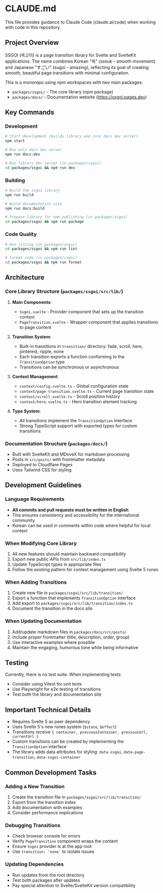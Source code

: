 # CLAUDE.md

This file provides guidance to Claude Code (claude.ai/code) when working with code in this repository.

## Project Overview

SSGOI (쓱고이) is a page transition library for Svelte and SvelteKit applications. The name combines Korean "쓱" (sseuk - smooth movement) and Japanese "すごい" (sugoi - amazing), reflecting its goal of creating smooth, beautiful page transitions with minimal configuration.

This is a monorepo using npm workspaces with two main packages:
- `packages/ssgoi/` - The core library (npm package)
- `packages/docs/` - Documentation website (https://ssgoi.pages.dev)

## Key Commands

### Development
```bash
# Start development (builds library and runs docs dev server)
npm start

# Run only docs dev server
npm run docs:dev

# Run library dev server (in packages/ssgoi)
cd packages/ssgoi && npm run dev
```

### Building
```bash
# Build the ssgoi library
npm run build

# Build documentation site
npm run docs:build

# Prepare library for npm publishing (in packages/ssgoi)
cd packages/ssgoi && npm run package
```

### Code Quality
```bash
# Run linting (in packages/ssgoi)
cd packages/ssgoi && npm run lint

# Format code (in packages/ssgoi)
cd packages/ssgoi && npm run format
```

## Architecture

### Core Library Structure (`packages/ssgoi/src/lib/`)

1. **Main Components**:
   - `Ssgoi.svelte` - Provider component that sets up the transition context
   - `PageTransition.svelte` - Wrapper component that applies transitions to page content

2. **Transition System**:
   - Built-in transitions in `transition/` directory: fade, scroll, hero, pinterest, ripple, none
   - Each transition exports a function conforming to the `TransitionOption` type
   - Transitions can be synchronous or asynchronous

3. **Context Management**:
   - `context/config.svelte.ts` - Global configuration state
   - `context/page-transition.svelte.ts` - Current page transition state
   - `context/scroll.svelte.ts` - Scroll position history
   - `context/hero.svelte.ts` - Hero transition element tracking

4. **Type System**:
   - All transitions implement the `TransitionOption` interface
   - Strong TypeScript support with exported types for custom transitions

### Documentation Structure (`packages/docs/`)

- Built with SvelteKit and MDsveX for markdown processing
- Posts in `src/posts/` with frontmatter metadata
- Deployed to Cloudflare Pages
- Uses Tailwind CSS for styling

## Development Guidelines

### Language Requirements

- **All commits and pull requests must be written in English**
- This ensures consistency and accessibility for the international community
- Korean can be used in comments within code where helpful for local context

### When Modifying Core Library

1. All new features should maintain backward compatibility
2. Export new public APIs from `src/lib/index.ts`
3. Update TypeScript types in appropriate files
4. Follow the existing pattern for context management using Svelte 5 runes

### When Adding Transitions

1. Create new file in `packages/ssgoi/src/lib/transition/`
2. Export a function that implements `TransitionOption` interface
3. Add export to `packages/ssgoi/src/lib/transition/index.ts`
4. Document the transition in the docs site

### When Updating Documentation

1. Add/update markdown files in `packages/docs/src/posts/`
2. Include proper frontmatter (title, description, order, group)
3. Use interactive examples where possible
4. Maintain the engaging, humorous tone while being informative

## Testing

Currently, there is no test suite. When implementing tests:
- Consider using Vitest for unit tests
- Use Playwright for e2e testing of transitions
- Test both the library and documentation site

## Important Technical Details

- Requires Svelte 5 as peer dependency
- Uses Svelte 5's new runes system (`$state`, `$effect`)
- Transitions receive `{ container, previousContainer, previousUrl, currentUrl }`
- Custom transitions can be created by implementing the `TransitionOption` interface
- The library adds data attributes for styling: `data-ssgoi`, `data-page-transition`, `data-ssgoi-container`

## Common Development Tasks

### Adding a New Transition
1. Create the transition file in `packages/ssgoi/src/lib/transition/`
2. Export from the transition index
3. Add documentation with examples
4. Consider performance implications

### Debugging Transitions
- Check browser console for errors
- Verify `PageTransition` component wraps the content
- Ensure `Ssgoi` provider is at the app root
- Use `transition: 'none'` to isolate issues

### Updating Dependencies
- Run updates from the root directory
- Test both packages after updates
- Pay special attention to Svelte/SvelteKit version compatibility